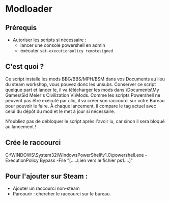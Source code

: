 # Modloader

Prérequis
---------------
- Autoriser les scripts si nécessaire :
    - lancer une console powershell en admin
    - exécuter `set-executionpolicy remotesigned`

C'est quoi ?
---------------
Ce script installe les mods BBG/BBS/MPH/BSM dans vos Documents au lieu du steam workshop, vous pouvez donc les unsubs.
Conserver ce script quelque part et lancer le, il va télécharger les mods dans \Documents\My Games\Sid Meier's Civilization VI\Mods.
Comme les scripts Powershell ne peuvent pas être exécuté par clic, il va créer son raccourci sur votre Bureau pour pouvoir le faire.
À chaque lancement, il compare le tag actuel avec celui du dépôt du mod et le met à jour si nécessaire.

N'oubliez pas de débloquer le script après l'avoir lu, car sinon il sera bloqué au lancement !


Crée le raccourci 
-----------------

C:\WINDOWS\System32\WindowsPowerShell\v1.0\powershell.exe -ExecutionPolicy Bypass -File "[.....Lien vers le fichier ps1....]"

Pour l'ajouter sur Steam :
---------------
- Ajouter un raccourci non-steam
- Parcourir : chercher le raccourci sur le bureau.


